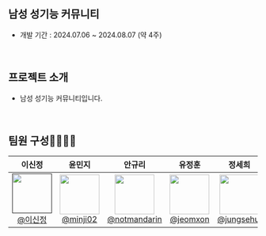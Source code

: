 
  ## 남성 성기능 커뮤니티
- 개발 기간 : 2024.07.06 ~ 2024.08.07 (약 4주)

<br>

## 프로젝트 소개

- 남성 성기능 커뮤니티입니다.

<br>

## 팀원 구성👨‍👩‍👧‍👦
<div align="center">

| **이신정** | **윤민지** | **안규리** | **유정훈** | **정세희** |
| :------: | :------: | :------: | :------: | :------: |
| [<img src="https://avatars.githubusercontent.com/u/99483558?s=96&v=4" height="80" width="80"> <br/> @이신정]() | [<img src="https://avatars.githubusercontent.com/u/100835168?s=96&v=4" height="80" width="80"> <br/> @minji02](https://github.com/minji02) | [<img src="https://avatars.githubusercontent.com/u/111040042?s=96&v=4" height="80" width="80"> <br/> @notmandarin](https://github.com/notmandarin) | [<img src="https://avatars.githubusercontent.com/u/125079725?s=96&v=4" height="80" width="80"> <br/> @jeomxon](https://github.com/jeomxon) | [<img src="[[https://avatars.githubusercontent.com/u/54736876?s=96&v=4](https://avatars.githubusercontent.com/u/116075689?v=4)](https://github.com/account)" height="80" width="80"> <br/> @jungsehui](https://github.com/jungsehui) |

</div>




<br>
